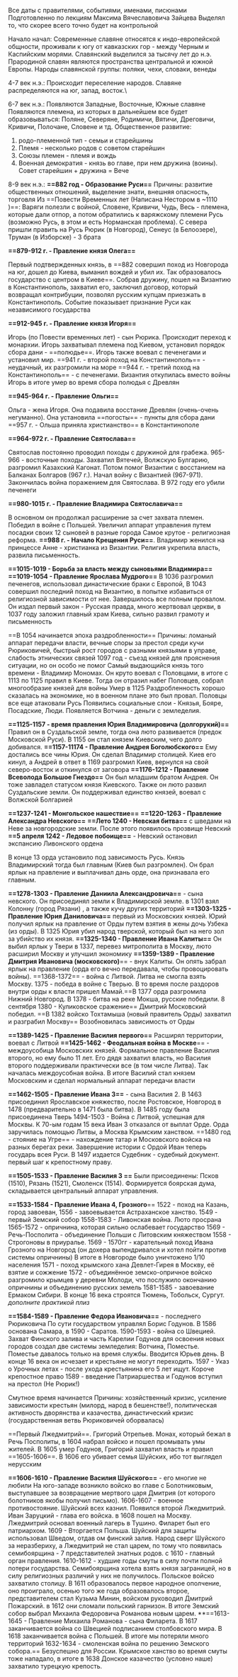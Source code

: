 Все даты с правителями, событиями, именами, писюнами
Подготовленно по лекциям Максима Вячеславовича Зайцева
Выделял то, что скорее всего точно будет на контрольной

Начало начал:
Современные славяне относятся к индо-европейской общности, проживали к югу от кавказских гор - между Черным и Каспийским морями. Славянский выделился за тысячу лет до н.э. Прародиной славян являются пространства центральной и южной Европы. Народы славянской группы: поляки, чехи, словаки, венеды

4-7 век н.э.:
Происходит переселение народов. Славяне распределяются на юг, запад, восток.\

6-7 век н.э.:
Появляются Западные, Восточные, Южные славяне
Появляются племена, из которых в дальнейшем все будет образовываться:
Поляне, Северяне, Родимичи, Вятичи, Дреговичи, Кривичи, Полочане, Словене и тд.
Общественное развитие: 
1) родо-племенной тип - семьи и старейшины
2) Племя - несколько родов с советом старейшин
3) Союзы племен - племя и вождь
4) Военная демократия - князь во главе, при нем дружина (воины). Совет старейшин + дружина = Вече

8-9 век н.э.:
**==882 год - Образование Руси==**
Причины: развитие общественных отношений, выделение знати, внешняя опасность, торговля
Из ==Повести Временных лет (Написана Нестором в ~1110 )==:
Варяги полезли с войной, Словене, Кривичи, Чудь, Весь - племена, которые дали отпор, а потом обратились к варяжскому племени Русь (возможно Русь, в этом и есть Норманская проблема). С севера пришли править на Русь Рюрик (в Новгород), Сенеус (в Белоозере), Труман (в Изборске) - 3 брата

**==879-912 г. - Правление князя Олега==**

Первый подтвержденных князь, в ==882 совершил поход из Новгорода на юг, дошел до Киева, выманил вождей и убил их. Так образовалось государство с центром в Киеве==. Собрав дружину, пошел на Византию в Константинополь, захватил его, заключил договор, который возвращал контрибуции, позволял русским купцам приезжать в Константинополь. Событие показывает признание Руси как независимого государства 

**==912-945 г. - Правление князя Игоря==**

Игорь (по Повести временных лет) - сын Рюрика. Происходит переход к монархии. Игорь захватывал племена под Киевом, установил порядок сбора дани - ==полюдье==. Игорь также воевал с печенегами и установил мир. 
==941 г. - второй поход на Константинополь== - неудачный, их разгромили на море
==944 г. - третий поход на Константинополь== - с печенегами. Византия откупилась вместо войны
Игорь в итоге умер во время сбора полюдья с Древлян

**==945-964 г. - Правление Ольги==**

Ольга - жена Игоря. Она подавила восстание Древлян (очень-очень негуманно). Она установила ==погосты== - пункты для сбора дани
==957 г. - Ольша приняла христианство== в Константинополе

**==964-972 г. - Правление Святослава==**

Святослав постоянно проводил походы с дружиной для грабежа. 965-966 - восточные походы. Захватил Вятечей, Волжскую Булгарию, разгромил Казахский Кагонат. Потом помог Византии с восстанием на Балканах Болгаров (967 г.). Начал войну с Византией (967-971). Закончилась война поражением для Святослава. В 972 году его убили печенеги 

**==980-1015 г. - Правление Владимира Святославича==**

В основном он продолжал расширение за счет захвата племен. Победил в войне с Польшей. Увеличил аппарат управления путем посадки своих 12 сыновей в разные города
Самое крутое - религиозная реформа.  **==988 г. - Начало Крещения Руси==**. Владимир женился на принцессе Анне - христианка из Византии. Религия укрепила власть, развила письменность. 

**==1015-1019 - Борьба за власть между сыновьями Владимира==**
**==1019-1054 - Правление Ярослава Мудрого==**
В 1036 разгромил печенегов, использовал династические браки с Европой, 
В 1043 совершил последний поход на Византию, в попытке избавиться от религиозной зависимости от нее. Завершилось все полным провалом. 
Он издал первый закон - Русская правда, много жертвовал церкви, в 1037 году заложил главный храм Киева, сильно развил грамоту и письменность 

==В 1054 начинается эпоха раздробленности==
Причины: ломаный аппарат передачи власти, вечные споры за престол среди кучи Рюриковичей, быстрый рост городов с разными князьями в управе, слабость этнических связей
1097 год - съезд князей для прояснения ситуации, но он особо не помог
Самый выдающийся князь того времени - Владимир Мономах. Он круто воевал с Половцами, в итоге с 1113 по 1125 правил в Киеве. Тогда он отразил набег Половцев, собрал многообразие князей для войны
Умер в 1125
Раздробленность хорошо сказалась на экономике, но в военном плане это был провал. Половцы все еще атаковали Русь
Появились социальные слои - Князья, Бояре, Посадские, Люди. Появляется Вотчина - деньги с земледелия. 

**==1125-1157 - время правления Юрия Владимировича (долгорукий)==**
Правил он в Суздальской земле, тогда она люто развивается (предок Московской Руси). В 1155 он стал князем Киевским, чего долго добивался. 
**==1157-11174 - Правление Андрея Боголюбского==** 
Ему достались все чины Юрия. Он сделал Владимир столицей. Киев его кинул, а Андрей в ответ в 1169 разгромил Киев, вернулся на свой северо-восток и откинулся от заговора
**==1176-1212 - Правление Всеволода Большое Гнездо==** 
Он был младшим братом Андрея. Он тоже завладел статусом князя Киевского. Также он люто развил Суздальские земли. Он поддерживал единство князей, воевал с Волжской Болгарией

**==1237-1241 - Монгольское нашествие==**
**==1220-1263 - Правление Александра Невского==**
**==Лето 1240 - Невская битва==** с шведами на Неве за новгородские земли. После этого появилось прозвище Невский
**==5 апреля 1242 - Ледовое побоище==** - Невский остановил экспансию Ливонского ордена

В конце 13 орда установило под зависимость Русь. Князь Владимирский тогда был главным (Киев был разгромлен). Он брал ярлык на правление и выплачивал дань орде, она признавала его главным. 

**==1278-1303 - Правление Даниила Александровича==** - сына невского. 
Он присоединял земли к Владимирской земле. в 1301 взял Колонну (город Рязани) , а также кучу других территорий
**==1303-1325 - Правление Юрия Даниловича==** 
первый из Московских князей. Юрий получил ярлык на правление от Орды путем взятия в жены дочь Узбека (из орды). В 1325 Юрия убил народ тверской, который был на него зол за убийство их князя. 
**==1325-1340 - Правление Ивана Калиты==** 
Он выбил ярлык у Твери в 1337, перевез митрополита в Москву, люто расширил Москву и улучшил экономику
**==1359-1389 - Правление Дмитрия Ивановича (московского)**== - внук Калиты. 
Он опять забрал ярлык на правление (орда его вечно передавала, чтобы провоцировать войны). ==1368-1372== - война с Литвой. Литва не смогла взять Москву. 1375 - победа в войне с Тверью. В то время после раздоров внутри орды к власти пришел Мамай.==В 1377 орда разгромила Нижний Новгород. В 1378 - битва на реке Мокша, русские победили. 8 сентября 1380 - Куликовское сражение== Дмитрий Московский победил. 
==В 1382 войско Тохтамыша (новый правитель Орды) захватил и разграбил Москву==
Возобновилась зависимость от Орды 

**==1389-1425 - Правление Василия первого==**
Расширял территории, воевал с Литвой
**==1425-1462 - Феодальная война в Москве**==  - междоусобица Московских князей. Формальное правление Василия второго, но ему было 11 лет. Его дядя захватил власть, но Василия второго поддерживали практически все (в том числе Литва). Так началась междоусобная война. В итоге Василий стал князем Московским и сделал нормальный аппарат передачи власти 

**==1462-1505 - Правление Ивана 3==** - сына Василия 2. 
В 1463 присоединил Ярославское княжество, после Ростовское, Новгород в 1478 (предварительно в 1471 была битва). В 1485 году была присоединена Тверь
1494-1503 - Война с Литвой, успешная для Москвы. К 70-ым годам 15 века Иван 3 отказался от выплат Орде. Орда заручилась помощью Литвы, а Москва Крымским ханством. ==1480 год - стояние на Угре== - нахождение татар и Московского войска на разных берегах реки. Завершение истории с Ордой
Иван теперь государь всея Руси. 
В 1497 издается Судебник - судебный документ. первый шаг к крепостному праву. 

**==1505-1533 - Правление Василия 3 ==**
Были присоединены: Псков (1510), Рязань (1521), Смоленск (1514). Формируется боярская дума, складывается центральный аппарат управления. 

**==1533-1584 - Правление Ивана 4, Грозного**==
1522 - поход на Казань, город завоеван, 1556 - завоевывается Астраханское ханство. 
1549 - первый Земский собор
1558-1583 - Ливонская война. Люто просрана
1565-1572 - опричнина, которая сильно ослабевает государство
1569 - Речь-Посполита - объединение Польши с Литовским княжеством
1558 - Строгоновы в приуралье. 
1569 - 1570гг - карательный поход Ивана Грозного на Новгород (он дохера выпендривался и хотел пойти против системы опричнины)
В итоге в Новгороде было уничтожено 1/10 населения
1571 - поход крымского хана Девлет-Гирея в Москву, её взятие и сожжение
1572 - объединённое земско-опричное войско разгромило крымцев у деревни Молоди, что послужило окончанию опричнины и объединению русских земель
1581-1585 - завоевание Ермаком Сибири. 
В конце 16 века строятся Тюмень, Тобольск, Сургут. 
*дополните практикой плиз*

**==1584-1589 - Правление Федора Ивановича==** - последнего Рюриковича
По сути государством управлял Борис Годунов. В 1586 основана Самара, в 1590 - Саратов. 
1590-1593 - война со Швецией. Захват Финского залива и часть Карелии
Годунов для освоения новых городов создал две системы земледелия:
Вотчина, Поместье. Поместье давалось только на время службы. Вводится Юрьев день. В конце 16 века он исчезает и крестьяне не могут переходить. 1597 - Указ о Урочных летах - после ухода крестьянина его 5 лет ищут. Короче крепостное право
1589 - введение Патриаршества и Годунов вступил на престол (Не Рюрик!)

Смутное время начинается
Причины: хозяйственный кризис, усиление зависимости крестьян (милорд, народ в бешенстве!), политическая активность дворянства и казачества, династический кризис (государственная ветвь Рюриковичей оборвалась)

==Первый Лжедмитрий==. Григорий Отрепьев. Монах, который бежал в Речь Посполиты, в 1604 набрал войско и пошел промывать умы жителей. В 1605 умер Годунов, Григорий захватил власть и правил ==1605-1606==. В 1606 его убивает семья Шуйских, ибо тот выглядел нерусским

**==1606-1610 - Правление Василия Шуйского==** - его многие не любили 
На юго-западе возникло войско во главе с Болотниковым, выступавшее за возвращение мертвого царя Дмитрия (от которого болотников якобы получил письмо). 1606-1607 - военное противостояние. Шуйский всех казнил. 
Появился второй Лжедмитрий. Иван Заруцкий - глава его войска. в 1608 пошел на Москву. Лжедмитрий основал военный лагерь в Тушино. Филарет был его патриархом. 
1609 - Вторгается Польша. Шуйский для защиты использовал Шведом, отдав ом финский залив. 
Народ сверг Шуйского за неразбериху, а Лжедмитрий не стал царем, по тому что появилась семибоярщина - 7 представителей знатных родов. с 1610 - главный орган правления. 1610-1612 - худшие годы смуты в силу почти полной потери государства. Семибоярщина хотела взять князя заграницей, но в силу религиозных различий у них не получилось. 
Польское войско захватило столицу. В 1611 образовалось первое народное ополчение, оно проиграло, осенью того же года образовалось второе, представителем стал Кузьма Минин, войском руководил Дмитрий Пожарский. в 1612 они сломали польский гарнизон. 
В итоге Земский собор выбрал Михаила Федоровича Романова новым царем. 
**==1613-1645 - Правление Михаила Романова - сына Филарета. 
В 1617 заканчивается война со Швецией подписанием столбовского мира. 
В 1618 заканчивается война с Польшей. 
В итоге мы потеряли много территорий
1632-1634 - смоленская война по решению Земского собора.== Безуспешно для России.
Крымское ханство во время смуты тоже нападало, в итоге в 1638 Донское казачество (условно наше) захватило турецкую крепость. 


